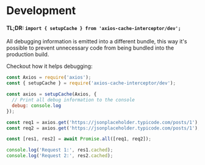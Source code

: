 # Development

#### TL;DR:  `import { setupCache } from 'axios-cache-interceptor/dev';`

All debugging information is emitted into a different bundle, this way it's possible to
prevent unnecessary code from being bundled into the production build.

Checkout how it helps debugging:

```js #runkit
const Axios = require('axios');
const { setupCache } = require('axios-cache-interceptor/dev');

const axios = setupCache(Axios, {
  // Print all debug information to the console
  debug: console.log
});

const req1 = axios.get('https://jsonplaceholder.typicode.com/posts/1');
const req2 = axios.get('https://jsonplaceholder.typicode.com/posts/1');

const [res1, res2] = await Promise.all([req1, req2]);

console.log('Request 1:', res1.cached);
console.log('Request 2:', res2.cached);
```
